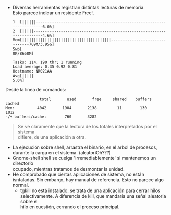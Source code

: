 
- Diversas herramientas registran distintas lecturas de memoria.  
  Esto parece indicar un residente Free!.  

  ~~~  
  1  [||||||----------------------------------------------------------------------6.0%]   
  2  [|||||-----------------------------------------------------------------------4.6%]   
  Mem[|||||||||||||||||||||||||||||||||||||||-------------------------------709M/3.95G]   
  Swp[                                                                        0K/8658M]   

  Tasks: 114, 190 thr; 1 running  
  Load average: 0.35 0.92 0.81  
  Hostname: NR021AA  
  Avg[|||||                                                                       5.6%]  
  ~~~  
Desde la línea de comandos:  

  ~~~  
                 total       used       free     shared    buffers     cached  
  Mem:          4042       1904       2138         11        130       1012  
  -/+ buffers/cache:        760       3282  
  
 ~~~  
> Se ve claramente que la lectura de los totales interpretados por el sistema  
> difiere, de una aplicación a otra.

- La ejecución sobre shell, arrastra el binario, en el arbol de procesos,  
  durante la carga en el sistema. (aleatoriOh???)  
- Gnome-shell shell se cuelga 'irremediablemente' si mantenemos un directorio  
  ocupado, mientras tratamos de desmontar la unidad.  
- He comprobado que ciertas aplicaciones de sistema, no están isntaladas. Sin 
  embargo, hay manual de referencia. Esto no parece algo normal.
  - tgkill no está instalado: se trata de una aplicación para cerrar hilos 
  selectivamente. A diferencia de kill, que mandaría una señal aleatoria sobre el  
  hilo en cuestión, cerrando el proceso principal.  

